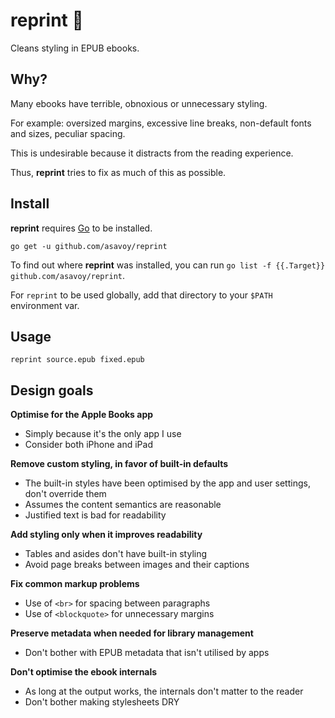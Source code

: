 # reprint 📖

Cleans styling in EPUB ebooks.

## Why?

Many ebooks have terrible, obnoxious or unnecessary styling.

For example: oversized margins, excessive line breaks, non-default fonts and
sizes, peculiar spacing.

This is undesirable because it distracts from the reading experience.

Thus, **reprint** tries to fix as much of this as possible.

## Install

**reprint** requires [Go](https://golang.org/doc/install) to be installed.

```
go get -u github.com/asavoy/reprint
```

To find out where **reprint** was installed, you can run
`go list -f {{.Target}} github.com/asavoy/reprint`.

For `reprint` to be used globally, add that directory to your `$PATH`
environment var.

## Usage

```
reprint source.epub fixed.epub
```

## Design goals

**Optimise for the Apple Books app**

- Simply because it's the only app I use
- Consider both iPhone and iPad

**Remove custom styling, in favor of built-in defaults**

- The built-in styles have been optimised by the app and user settings, don't
  override them
- Assumes the content semantics are reasonable
- Justified text is bad for readability

**Add styling only when it improves readability**

- Tables and asides don't have built-in styling
- Avoid page breaks between images and their captions

**Fix common markup problems**

- Use of `<br>` for spacing between paragraphs
- Use of `<blockquote>` for unnecessary margins

**Preserve metadata when needed for library management**

- Don't bother with EPUB metadata that isn't utilised by apps

**Don't optimise the ebook internals**

- As long at the output works, the internals don't matter to the reader
- Don't bother making stylesheets DRY
